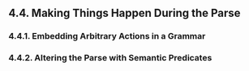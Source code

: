 ﻿## 4.4. Making Things Happen During the Parse

### 4.4.1. Embedding Arbitrary Actions in a Grammar

### 4.4.2. Altering the Parse with Semantic Predicates
